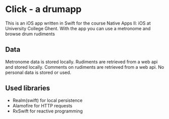 # Click - a drumapp
This is an iOS app written in Swift for the course Native Apps II: iOS at University College Ghent. With the app you can use a metronome and browse drum rudiments

## Data
Metronome data is stored locally. Rudiments are retrieved from a web api and stored locally. Comments on rudiments are retrieved from a web api. No personal data is stored or used.

## Used libraries
* Realm(swift) for local persistence
* Alamofire for HTTP requests
* RxSwift for reactive programming
